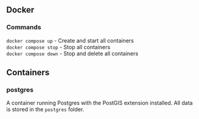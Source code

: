 ## Docker
### Commands
`docker compose up` - Create and start all containers \
`docker compose stop` - Stop all containers \
`docker compose down` - Stop and delete all containers

## Containers
### postgres
A container running Postgres with the PostGIS extension installed. All data is stored in the `postgres` folder.

